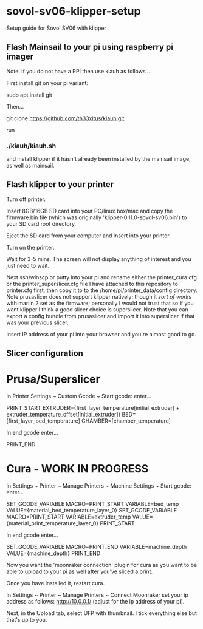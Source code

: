 # sovol-sv06-klipper-setup
Setup guide for Sovol SV06 with klipper

## Flash Mainsail to your pi using raspberry pi imager

Note: If you do not have a RPI then use kiauh as follows...

First install git on your pi variant:

sudo apt install git

Then...

git clone https://github.com/th33xitus/kiauh.git

run

### ./kiauh/kiauh.sh

and install klipper if it hasn't already been installed by the mainsail image, as well as mainsail.

## Flash klipper to your printer

Turn off printer.

Insert 8GB/16GB SD card into your PC/linux box/mac and copy the 
firmware.bin file (which was originally 
'klipper-0.11.0-sovol-sv06.bin') to your SD card root directory.

Eject the SD card from your computer and insert into your printer.

Turn on the printer.

Wait for 3-5 mins.  The screen will not display anything of interest and 
you just need to wait.

Next ssh/winscp or putty into your pi and rename either the printer_cura.cfg or the printer_superslicer.cfg file I have attached to this repository to printer.cfg first, then copy it to to the /home/pi/printer_data/config directory.  Note prusaslicer does not support klipper natively; though it _sort of works_ with marlin 2 set as the firmware; personally I would not trust that so if you want klipper I think a good slicer choice is superslicer.  Note that you can export a config bundle from prusaslicer and import it into superslicer if that was your previous slicer.

Insert IP address of your pi into your browser and you're almost good to go.

## Slicer configuration

# Prusa/Superslicer

In Printer Settings ~ Custom Gcode ~ Start gcode: enter... 

PRINT_START EXTRUDER={first_layer_temperature[initial_extruder] + extruder_temperature_offset[initial_extruder]} BED=[first_layer_bed_temperature] CHAMBER=[chamber_temperature]

In end gcode enter...

PRINT_END

# Cura - WORK IN PROGRESS

In Settings ~ Printer ~ Manage Printers ~ Machine Settings ~ Start gcode: enter...

SET_GCODE_VARIABLE MACRO=PRINT_START VARIABLE=bed_temp VALUE={material_bed_temperature_layer_0}
SET_GCODE_VARIABLE MACRO=PRINT_START VARIABLE=extruder_temp VALUE={material_print_temperature_layer_0} 
PRINT_START

In end gcode enter...

SET_GCODE_VARIABLE MACRO=PRINT_END VARIABLE=machine_depth VALUE={machine_depth}
PRINT_END

Now you want the 'moonraker connection' plugin for cura as you want to be able to upload to your pi as well after you've sliced a print.

Once you have installed it, restart cura. 

In Settings ~ Printer ~ Manage Printers ~ Connect Moonraker set your ip address as follows: http://10.0.0.1/ (adjust for the ip address of your pi).

Next, in the Upload tab, select UFP with thumbnail.  I tick everything else but that's up to you.
